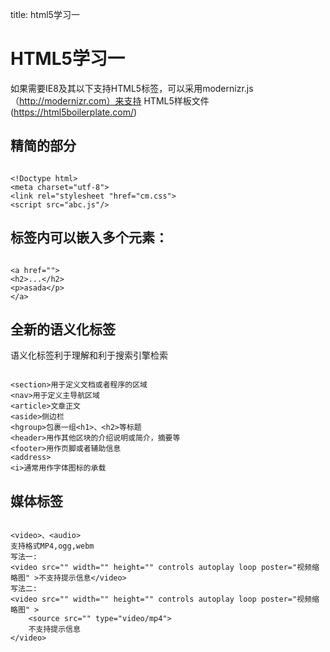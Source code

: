 title: html5学习一 

#  HTML5学习一 
如果需要IE8及其以下支持HTML5标签，可以采用modernizr.js（http://modernizr.com）来支持
HTML5样板文件(https://html5boilerplate.com/)
##  精简的部分 
```

<!Doctype html>
<meta charset="utf-8">
<link rel="stylesheet "href="cm.css">
<script src="abc.js"/>

```

##  <a>标签内可以嵌入多个元素： 
```

<a href="">
<h2>...</h2>
<p>asada</p>
</a>

```

##  全新的语义化标签 
语义化标签利于理解和利于搜索引擎检索
```

<section>用于定义文档或者程序的区域
<nav>用于定义主导航区域
<article>文章正文
<aside>侧边栏
<hgroup>包裹一组<h1>、<h2>等标题
<header>用作其他区块的介绍说明或简介，摘要等
<footer>用作页脚或者辅助信息
<address>
<i>通常用作字体图标的承载

```

##  媒体标签 
```

<video>、<audio>
支持格式MP4,ogg,webm
写法一:
<video src="" width="" height="" controls autoplay loop poster="视频缩略图" >不支持提示信息</video>
写法二:
<video src="" width="" height="" controls autoplay loop poster="视频缩略图" >
	<source src="" type="video/mp4">
	不支持提示信息
</video>

```
